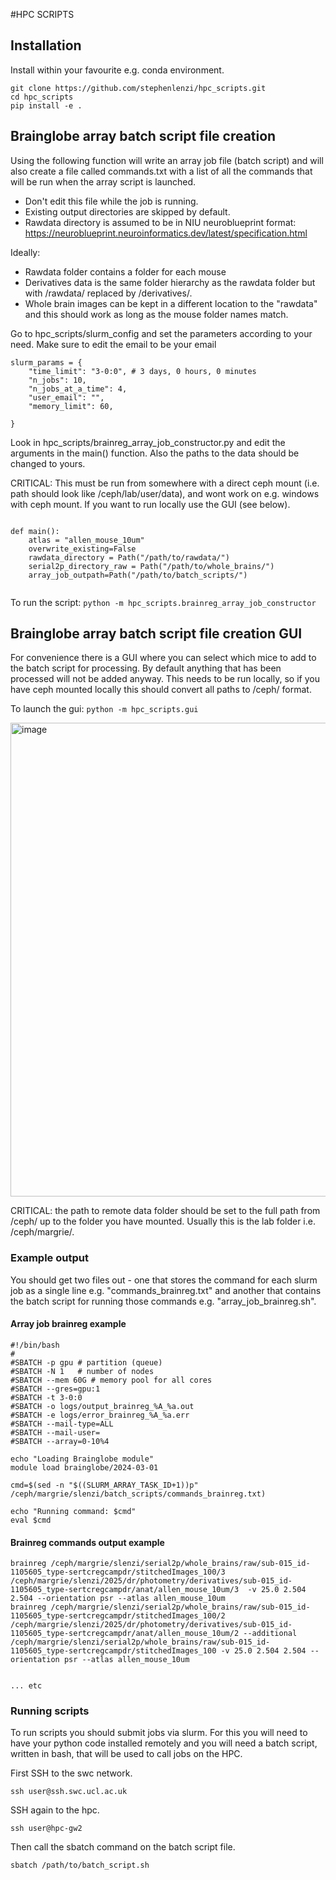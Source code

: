 #HPC SCRIPTS

## Installation

Install within your favourite e.g. conda environment.

```
git clone https://github.com/stephenlenzi/hpc_scripts.git
cd hpc_scripts
pip install -e .
```


## Brainglobe array batch script file creation

Using the following function will write an array job file (batch script) and will also create
a file called commands.txt with a list of all the commands that will be run when the array script is launched.

- Don't edit this file while the job is running.
- Existing output directories are skipped by default.
- Rawdata directory is assumed to be in NIU neuroblueprint format: https://neuroblueprint.neuroinformatics.dev/latest/specification.html 

Ideally:

- Rawdata folder contains a folder for each mouse
- Derivatives data is the same folder hierarchy as the rawdata folder but with /rawdata/ replaced by /derivatives/.
- Whole brain images can be kept in a different location to the "rawdata" and this should work as long as the mouse folder names match.


Go to hpc_scripts/slurm_config and set the parameters according to your need. Make sure to edit the email to be your email


```
slurm_params = {
    "time_limit": "3-0:0", # 3 days, 0 hours, 0 minutes
    "n_jobs": 10,
    "n_jobs_at_a_time": 4,
    "user_email": "",
    "memory_limit": 60,

}

```


Look in hpc_scripts/brainreg_array_job_constructor.py and edit the arguments in the main() function. Also the paths to the data should be changed to yours.

CRITICAL: This must be run from somewhere with a direct ceph mount (i.e. path should look like /ceph/lab/user/data), and
wont work on e.g. windows with ceph mount. If you want to run locally use the GUI (see below).

```

def main():
    atlas = "allen_mouse_10um"
    overwrite_existing=False
    rawdata_directory = Path("/path/to/rawdata/")   
    serial2p_directory_raw = Path("/path/to/whole_brains/")
    array_job_outpath=Path("/path/to/batch_scripts/")


```


To run the script:
```python -m hpc_scripts.brainreg_array_job_constructor```


## Brainglobe array batch script file creation GUI

For convenience there is a GUI where you can select which mice to add to the batch script for processing.
By default anything that has been processed will not be added anyway. This needs to be run locally, so if you 
have ceph mounted locally this should convert all paths to /ceph/ format.

To launch the gui:
```python -m hpc_scripts.gui```

<img width="781" height="758" alt="image" src="https://github.com/user-attachments/assets/2de75d6c-7f75-424f-8715-4d09fdac7285" />


CRITICAL: the path to remote data folder should be set to the full path from /ceph/ up to the folder you have mounted. Usually this is the lab folder i.e.  /ceph/margrie/.

### Example output

You should get two files out - one that stores the command for each slurm job as a single line e.g. "commands_brainreg.txt" and another
that contains the batch script for running those commands e.g. "array_job_brainreg.sh".

#### Array job brainreg example
```
#!/bin/bash
#
#SBATCH -p gpu # partition (queue)
#SBATCH -N 1   # number of nodes
#SBATCH --mem 60G # memory pool for all cores
#SBATCH --gres=gpu:1
#SBATCH -t 3-0:0
#SBATCH -o logs/output_brainreg_%A_%a.out
#SBATCH -e logs/error_brainreg_%A_%a.err
#SBATCH --mail-type=ALL
#SBATCH --mail-user=
#SBATCH --array=0-10%4

echo "Loading Brainglobe module"
module load brainglobe/2024-03-01

cmd=$(sed -n "$((SLURM_ARRAY_TASK_ID+1))p" /ceph/margrie/slenzi/batch_scripts/commands_brainreg.txt)

echo "Running command: $cmd"
eval $cmd
```
#### Brainreg commands output example
```
brainreg /ceph/margrie/slenzi/serial2p/whole_brains/raw/sub-015_id-1105605_type-sertcregcampdr/stitchedImages_100/3 /ceph/margrie/slenzi/2025/dr/photometry/derivatives/sub-015_id-1105605_type-sertcregcampdr/anat/allen_mouse_10um/3  -v 25.0 2.504 2.504 --orientation psr --atlas allen_mouse_10um
brainreg /ceph/margrie/slenzi/serial2p/whole_brains/raw/sub-015_id-1105605_type-sertcregcampdr/stitchedImages_100/2 /ceph/margrie/slenzi/2025/dr/photometry/derivatives/sub-015_id-1105605_type-sertcregcampdr/anat/allen_mouse_10um/2 --additional /ceph/margrie/slenzi/serial2p/whole_brains/raw/sub-015_id-1105605_type-sertcregcampdr/stitchedImages_100 -v 25.0 2.504 2.504 --orientation psr --atlas allen_mouse_10um


... etc

```
### Running scripts

To run scripts you should submit jobs via slurm. For this you will need to have your python code
installed remotely and you will need a batch script, written in bash, that will be used to call jobs on
the HPC.

First SSH to the swc network.

```ssh user@ssh.swc.ucl.ac.uk```

SSH again to the hpc.

```ssh user@hpc-gw2```

Then call the sbatch command on the batch script file.

```sbatch /path/to/batch_script.sh```
